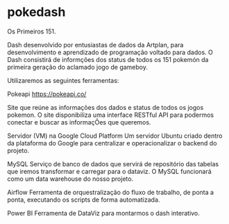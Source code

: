 # pokedash

Os Primeiros 151.

Dash desenvolvido por entusiastas de dados da Artplan, para desenvolvimento e aprendizado de programação voltado para dados. O Dash consistirá de informções dos status de todos os 151 pokemón da primeira geração do aclamado jogo de gameboy.

Utilizaremos as seguintes ferramentas:

Pokeapi
https://pokeapi.co/

Site que reúne as informações dos dados e status de todos os jogos pokemon. O site disponibiliza uma interface RESTful API para podermos conectar e buscar as informaçÕes que queremos.

Servidor (VM) na Google Cloud Platform
Um servidor Ubuntu criado dentro da plataforma do Google para centralizar e operacionalizar o backend do projeto.

MySQL
Serviço de banco de dados que servirá de repositório das tabelas que iremos transformar e carregar para o dataviz. O MySQL funcionará como um data warehouse do nosso projeto.


Airflow
Ferramenta de orquestralização do fluxo de trabalho, de ponta a ponta, executando os scripts de forma automatizada.

Power BI
Ferramenta de DataViz para montarmos o dash interativo.